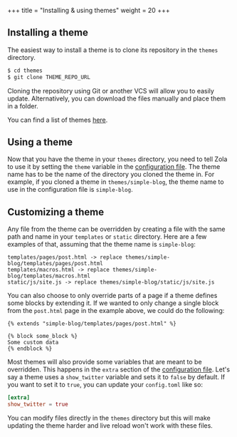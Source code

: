 +++
title = "Installing & using themes"
weight = 20
+++

## Installing a theme

The easiest way to install a theme is to clone its repository in the `themes`
directory.

```bash
$ cd themes
$ git clone THEME_REPO_URL
```

Cloning the repository using Git or another VCS will allow you to easily
update. Alternatively, you can download the files manually and place
them in a folder.

You can find a list of themes [here](@/themes/_index.md).

## Using a theme

Now that you have the theme in your `themes` directory, you need to tell
Zola to use it by setting the `theme` variable in the
[configuration file](@/getting-started/configuration.md). The theme
name has to be the name of the directory you cloned the theme in.
For example, if you cloned a theme in `themes/simple-blog`, the theme name to use
in the configuration file is `simple-blog`.

## Customizing a theme

Any file from the theme can be overridden by creating a file with the same path and name in your `templates` or `static`
directory. Here are a few examples of that, assuming that the theme name is `simple-blog`:

```plain
templates/pages/post.html -> replace themes/simple-blog/templates/pages/post.html
templates/macros.html -> replace themes/simple-blog/templates/macros.html
static/js/site.js -> replace themes/simple-blog/static/js/site.js
```

You can also choose to only override parts of a page if a theme defines some blocks by extending it. If we wanted
to only change a single block from the `post.html` page in the example above, we could do the following:

```
{% extends "simple-blog/templates/pages/post.html" %}

{% block some_block %}
Some custom data
{% endblock %}
```

Most themes will also provide some variables that are meant to be overridden. This happens in the `extra` section
of the [configuration file](@/getting-started/configuration.md).
Let's say a theme uses a `show_twitter` variable and sets it to `false` by default. If you want to set it to `true`,
you can update your `config.toml` like so:

```toml
[extra]
show_twitter = true
```

You can modify files directly in the `themes` directory but this will make updating the theme harder and live reload
won't work with these files.
